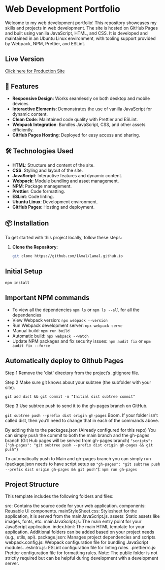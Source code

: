 # Web Development Portfolio

Welcome to my web development portfolio! This repository showcases my skills and projects in web development. The site is hosted on GitHub Pages and built using vanilla JavaScript, HTML, and CSS. It is developed and maintained in an Ubuntu Linux environment, with tooling support provided by Webpack, NPM, Prettier, and ESLint.

## Live Version

[Click here for Production Site](https://www.amalk.au)

## 🚀 Features

- **Responsive Design**: Works seamlessly on both desktop and mobile devices.
- **Interactive Elements**: Demonstrates the use of vanilla JavaScript for dynamic content.
- **Clean Code**: Maintained code quality with Prettier and ESLint.
- **Webpack Integration**: Bundles JavaScript, CSS, and other assets efficiently.
- **GitHub Pages Hosting**: Deployed for easy access and sharing.

## 🛠 Technologies Used

- **HTML**: Structure and content of the site.
- **CSS**: Styling and layout of the site.
- **JavaScript**: Interactive features and dynamic content.
- **Webpack**: Module bundling and asset management.
- **NPM**: Package management.
- **Prettier**: Code formatting.
- **ESLint**: Code linting.
- **Ubuntu Linux**: Development environment.
- **GitHub Pages**: Hosting and deployment.

## 📦 Installation

To get started with this project locally, follow these steps:

1. **Clone the Repository**:

   ```bash
   git clone https://github.com/1Amal/1amal.github.io
   ```

## Initial Setup

`npm install`

## Important NPM commands

- To view all the dependencies `npm ls` or `npm ls --all` for all the dependencies
- View Webpack version: `npx webpack --version`
- Run Webpack development server: `npx webpack serve`
- Manual build: `npm run build`
- Automatic build: `npx webpack --watch`
- Update NPM packages and fix security issues: `npm audit fix` or `npm audit fix --force`

## Automatically deploy to Github Pages

Step 1
Remove the 'dist' directory from the project’s .gitignore file.

Step 2
Make sure git knows about your subtree (the subfolder with your site).

`git add dist && git commit -m "Initial dist subtree commit"`

Step 3
Use subtree push to send it to the gh-pages branch on GitHub.

`git subtree push --prefix dist origin gh-pages`
Boom. If your folder isn’t called dist, then you’ll need to change that in each of the commands above.

By adding this to the packages.json (Already configured for this repo)
You can simply push the commit to both the main branch and the gh-pages branch (Git Hub pages will be served from gh-pages branch)
`"scripts": {"gh-pages": "git subtree push --prefix dist origin gh-pages && git push"}`

To automatically push to Main and gh-pages branch you can simply run (package.json needs to have script setup as `"gh-pages": "git subtree push --prefix dist origin gh-pages && git push"`): `npm run gh-pages`

## Project Structure

This template includes the following folders and files:

src: Contains the source code for your web application.
components: Reusable UI components.
mainStyleSheet.css: Stylesheet for the application, it is served from the mainJavaScript.js.
assets: Static assets like images, fonts, etc.
mainJavaScript.js: The main entry point for your JavaScript application.
index.html: The main HTML template for your application.
Additional folders can be added based on your project needs (e.g., utils, api).
package.json: Manages project dependencies and scripts.
webpack.config.js: Webpack configuration file for bundling JavaScript modules.
.eslintrc.js: ESLint configuration file for linting rules.
.prettierrc.js: Prettier configuration file for formatting rules.
Note: The public folder is not strictly required but can be helpful during development with a development server.
